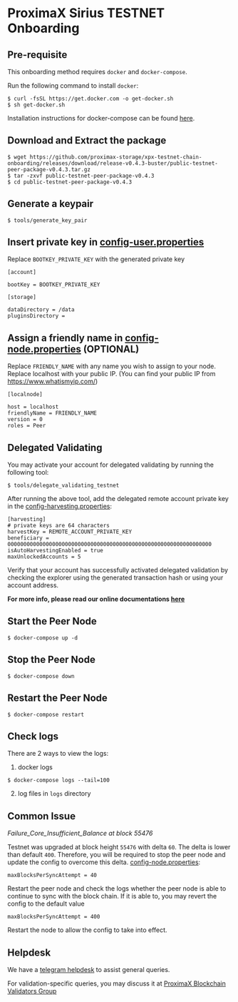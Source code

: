 # ProximaX Sirius TESTNET Onboarding

## Pre-requisite
This onboarding method requires `docker` and `docker-compose`.  

Run the following command to install `docker`:
```
$ curl -fsSL https://get.docker.com -o get-docker.sh
$ sh get-docker.sh
```

Installation instructions for docker-compose can be found [here](https://docs.docker.com/compose/install/). 


## Download and Extract the package
```
$ wget https://github.com/proximax-storage/xpx-testnet-chain-onboarding/releases/download/release-v0.4.3-buster/public-testnet-peer-package-v0.4.3.tar.gz
$ tar -zxvf public-testnet-peer-package-v0.4.3
$ cd public-testnet-peer-package-v0.4.3
```

## Generate a keypair
```
$ tools/generate_key_pair
```

## Insert private key in [config-user.properties](resources/config-user.properties)

Replace `BOOTKEY_PRIVATE_KEY` with the generated private key

```
[account]

bootKey = BOOTKEY_PRIVATE_KEY 

[storage]

dataDirectory = /data
pluginsDirectory = 
```

## Assign a friendly name in  [config-node.properties](resources/config-node.properties) (OPTIONAL)

Replace `FRIENDLY_NAME` with any name you wish to assign to your node.  Replace localhost with your public IP. (You can find your public IP from https://www.whatismyip.com/)

```
[localnode]

host = localhost
friendlyName = FRIENDLY_NAME
version = 0
roles = Peer
```

## Delegated Validating
You may activate your account for delegated validating by running the following tool:
```
$ tools/delegate_validating_testnet
```

After running the above tool, add the delegated remote account private key in the [config-harvesting.properties](resources/config-harvesting.properties):
```
[harvesting]
# private keys are 64 characters
harvestKey = REMOTE_ACCOUNT_PRIVATE_KEY
beneficiary = 0000000000000000000000000000000000000000000000000000000000000000
isAutoHarvestingEnabled = true
maxUnlockedAccounts = 5
```

Verify that your account has successfully activated delegated validation by checking the explorer using the generated transaction hash or using your account address.

**For more info, please read our online documentations [here](https://bcdocs.xpxsirius.io/docs/protocol/validating/)**

## Start the Peer Node

```
$ docker-compose up -d
```

## Stop the Peer Node
```
$ docker-compose down
```

## Restart the Peer Node
```
$ docker-compose restart
```

## Check logs
There are 2 ways to view the logs:
1. docker logs
```
$ docker-compose logs --tail=100
```

2. log files in `logs` directory

## Common Issue

*Failure_Core_Insufficient_Balance at block 55476*

Testnet was upgraded at block height `55476` with delta `60`. The delta is lower than default `400`.  Therefore, you will be required to stop the peer node and update the config to overcome this delta.
[config-node.properties](resources/config-node.properties#L13):

```
maxBlocksPerSyncAttempt = 40
```

Restart the peer node and check the logs whether the peer node is able to continue to sync with the block chain.  If it is able to, you may revert the config to the default value
```
maxBlocksPerSyncAttempt = 400
```

Restart the node to allow the config to take into effect.

## Helpdesk
We have a [telegram helpdesk](https://t.me/proximaxhelpdesk) to assist general queries.

For validation-specific queries, you may discuss it at [ProximaX Blockchain Validators Group](https://t.me/xpxtestnetvalidator)
